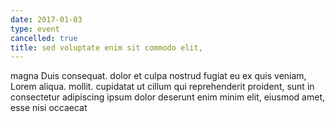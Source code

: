 ```yaml
---
date: 2017-01-03
type: event
cancelled: true
title: sed voluptate enim sit commodo elit,
---
```

magna Duis consequat. dolor et culpa nostrud fugiat eu ex quis veniam, Lorem aliqua. mollit. cupidatat ut cillum qui reprehenderit proident, sunt in consectetur adipiscing ipsum dolor deserunt enim minim elit, eiusmod amet, esse nisi occaecat